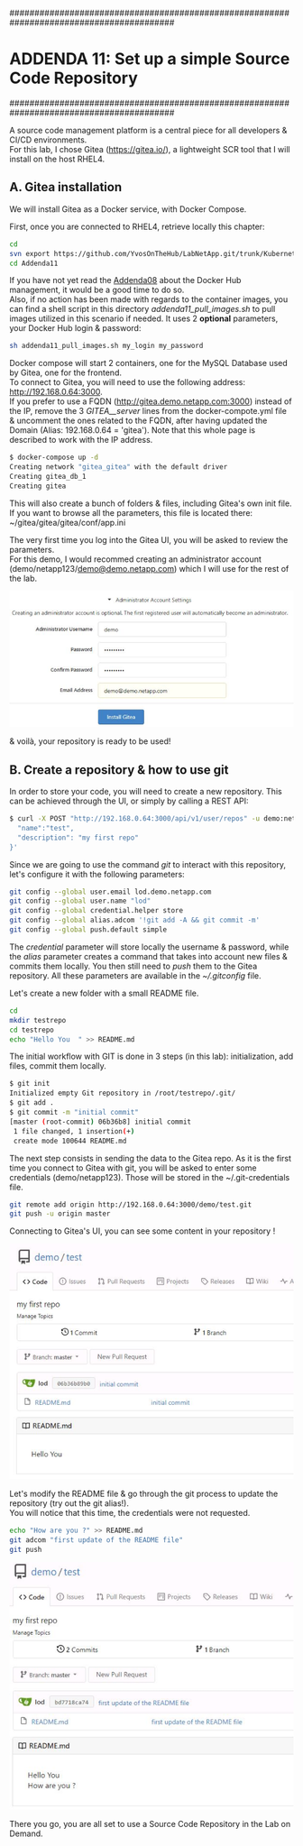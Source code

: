 #########################################################################################
# ADDENDA 11: Set up a simple Source Code Repository
#########################################################################################

A source code management platform is a central piece for all developers & CI/CD environments.  
For this lab, I chose Gitea (https://gitea.io/), a lightweight SCR tool that I will install on the host RHEL4.  

## A. Gitea installation

We will install Gitea as a Docker service, with Docker Compose.  

First, once you are connected to RHEL4, retrieve locally this chapter:

```bash
cd
svn export https://github.com/YvosOnTheHub/LabNetApp.git/trunk/Kubernetes_v5/Addendum/Addenda11
cd Addenda11
```

If you have not yet read the [Addenda08](../Addenda08) about the Docker Hub management, it would be a good time to do so.  
Also, if no action has been made with regards to the container images, you can find a shell script in this directory _addenda11_pull_images.sh_ to pull images utilized in this scenario if needed. It uses 2 **optional** parameters, your Docker Hub login & password:

```bash
sh addenda11_pull_images.sh my_login my_password
```

Docker compose will start 2 containers, one for the MySQL Database used by Gitea, one for the frontend.  
To connect to Gitea, you will need to use the following address: http://192.168.0.64:3000.  
If you prefer to use a FQDN (http://gitea.demo.netapp.com:3000) instead of the IP, remove the 3 _GITEA__server_ lines from the docker-compote.yml file & uncomment the ones related to the FQDN, after having updated the Domain (Alias: 192.168.0.64 = 'gitea'). Note that this whole page is described to work with the IP address.

```bash
$ docker-compose up -d
Creating network "gitea_gitea" with the default driver
Creating gitea_db_1
Creating gitea
```

This will also create a bunch of folders & files, including Gitea's own init file.  
If you want to browse all the parameters, this file is located there: ~/gitea/gitea/gitea/conf/app.ini  

The very first time you log into the Gitea UI, you will be asked to review the parameters.  
For this demo, I would recommed creating an administrator account (demo/netapp123/demo@demo.netapp.com) which I will use for the rest of the lab.  
<p align="center"><img src="Images/Gitea_install_user.jpg"></p>

& voilà, your repository is ready to be used!

## B. Create a repository & how to use git

In order to store your code, you will need to create a new repository. This can be achieved through the UI, or simply by calling a REST API:  

```bash
$ curl -X POST "http://192.168.0.64:3000/api/v1/user/repos" -u demo:netapp123 -H "accept: application/json" -H "content-type: application/json" -d '{
  "name":"test",
  "description": "my first repo"
}'
```

Since we are going to use the command _git_ to interact with this repository, let's configure it with the following parameters:

```bash
git config --global user.email lod.demo.netapp.com
git config --global user.name "lod"
git config --global credential.helper store
git config --global alias.adcom '!git add -A && git commit -m'
git config --global push.default simple
```

The _credential_ parameter will store locally the username & password, while the _alias_ parameter creates a command that takes into account new files & commits them locally. You then still need to _push_ them to the Gitea repository. All these parameters are available in the _~/.gitconfig_ file.

Let's create a new folder with a small README file.

```bash
cd
mkdir testrepo
cd testrepo
echo "Hello You  " >> README.md
```

The initial workflow with GIT is done in 3 steps (in this lab): initialization, add files, commit them locally.

```bash
$ git init
Initialized empty Git repository in /root/testrepo/.git/
$ git add .
$ git commit -m "initial commit"
[master (root-commit) 06b36b8] initial commit
 1 file changed, 1 insertion(+)
 create mode 100644 README.md
```

The next step consists in sending the data to the Gitea repo. As it is the first time you connect to Gitea with git, you will be asked to enter some credentials (demo/netapp123). Those will be stored in the ~/.git-credentials file.

```bash
git remote add origin http://192.168.0.64:3000/demo/test.git
git push -u origin master
```

Connecting to Gitea's UI, you can see some content in your repository !  
<p align="center"><img src="Images/Gitea_initial_commit.jpg"></p>

Let's modify the README file & go through the git process to update the repository (try out the git alias!).  
You will notice that this time, the credentials were not requested.  

```bash
echo "How are you ?" >> README.md
git adcom "first update of the README file"
git push
```

<p align="center"><img src="Images/Gitea_second_commit.jpg"></p>

There you go, you are all set to use a Source Code Repository in the Lab on Demand.

<!-- GOOD TO HAVE
Retrieve a token for a specific user
curl -X POST -H "Content-Type: application/json"  -k -d '{"name":"token"}' -u demo:netapp123 http://192.168.0.64:3000/api/v1/users/demo/tokens
-->
